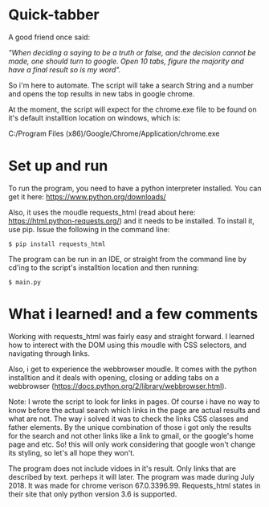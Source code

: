 # Quick-tabber

A good friend once said:

_"When deciding a saying to be a truth or false, and the decision cannot be made, one should turn to google. Open 10 tabs, figure the majority and have a final result so is my word"._

So i'm here to automate. The script will take a search String and a number and opens the top results in new tabs in google chrome.

At the moment, the script will expect for the chrome.exe file to be found on it's default installtion location on windows, which is:

C:/Program Files (x86)/Google/Chrome/Application/chrome.exe

# Set up and run

To run the program, you need to have a python interpreter installed. You can get it here: https://www.python.org/downloads/

Also, it uses the moudle requests_html (read about here: https://html.python-requests.org/) and it needs to be installed.
To install it, use pip.
Issue the following in the command line:

```
$ pip install requests_html
```

The program can be run in an IDE, or straight from the command line by cd'ing to the script's installtion location and then running:

```
$ main.py
```

# What i learned! and a few comments

Working with requests_html was fairly easy and straight forward. I learned how to interect with the DOM using this moudle with CSS selectors, and navigating through links.

Also, i get to experience the webbrowser moudle. It comes with the python installtion and it deals with opening, closing or adding tabs on a webbrowser (https://docs.python.org/2/library/webbrowser.html).

Note: I wrote the script to look for links in pages. Of course i have no way to know before the actual search which links in the page are actual results and what are not. The way i solved it was to check the links CSS classes and father elements. By the unique combination of those i got only the results for the search and not other links like a link to gmail, or the google's home page and etc.
So! this will only work considering that google won't change its styling, so let's all hope they won't.

The program does not include vidoes in it's result. Only links that are described by text. perheps it will later.
The program was made during July 2018.
It was made for chrome verison 67.0.3396.99.
Requests_html states in their site that only python version 3.6 is supported. 
